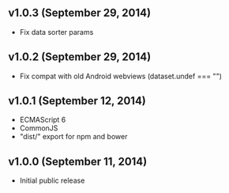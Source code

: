 ## v1.0.3 (September 29, 2014)

* Fix data sorter params

## v1.0.2 (September 29, 2014)

* Fix compat with old Android webviews (dataset.undef === "")

## v1.0.1 (September 12, 2014)

* ECMAScript 6
* CommonJS
* "dist/" export for npm and bower

## v1.0.0 (September 11, 2014)

* Initial public release
